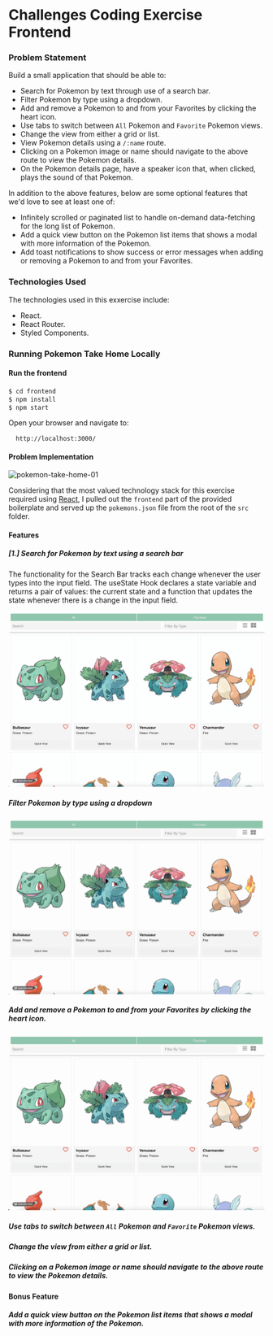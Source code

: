 # Challenges Coding Exercise Frontend

### Problem Statement

Build a small application that should be able to: 

- Search for Pokemon by text through use of a search bar.
- Filter Pokemon by type using a dropdown.
- Add and remove a Pokemon to and from your Favorites by clicking the heart icon.
- Use tabs to switch between `All` Pokemon and `Favorite` Pokemon views.
- Change the view from either a grid or list.
- View Pokemon details using a `/:name` route.
- Clicking on a Pokemon image or name should navigate to the above route to view the Pokemon details.
- On the Pokemon details page, have a speaker icon that, when clicked, plays the sound of that Pokemon.

In addition to the above features, below are some optional features that we'd love to see at least one of:
- Infinitely scrolled or paginated list to handle on-demand data-fetching for the long list of Pokemon.
- Add a quick view button on the Pokemon list items that shows a modal with more information of the Pokemon.
- Add toast notifications to show success or error messages when adding or removing a Pokemon to and from your Favorites.

### Technologies Used

The technologies used in this exxercise include:

- React.
- React Router.
- Styled Components.


### Running Pokemon Take Home Locally

#### Run the frontend
```
$ cd frontend
$ npm install
$ npm start
```

Open your browser and navigate to:

```
  http://localhost:3000/
```

####  Problem Implementation

<img src="assets/pokemon-take-home-01.gif" alt="pokemon-take-home-01" width="200"/>

Considering that the most valued technology stack for this exercise required using [React](https://github.com/facebook/react), I pulled out the `frontend` part of the provided boilerplate and served up the `pokemons.json` file from the root of the `src` folder. 

#### Features

##### [1.] Search for Pokemon by text using a search bar

The functionality for the Search Bar tracks each change whenever the user types into the input field. The useState Hook declares a state variable and returns a pair of values: the current state and a function that updates the state whenever there is a change in the input field.

![](assets/pokemon-take-home-02.gif)

##### Filter Pokemon by type using a dropdown

![](assets/pokemon-take-home-03.gif)

##### Add and remove a Pokemon to and from your Favorites by clicking the heart icon.

![](assets/pokemon-take-home-04.gif)

##### Use tabs to switch between `All` Pokemon and `Favorite` Pokemon views.

##### Change the view from either a grid or list.


##### Clicking on a Pokemon image or name should navigate to the above route to view the Pokemon details.

#### Bonus Feature

##### Add a quick view button on the Pokemon list items that shows a modal with more information of the Pokemon.